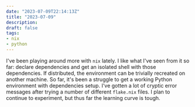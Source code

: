 ```yaml
---
date: "2023-07-09T22:14:13Z"
title: "2023-07-09"
description:
draft: false
tags:
- nix
- python
---
```


I've been playing around more with `nix` lately.
I like what I've seen from it so far: declare dependencies and get an isolated shell with those dependencies.
If distributed, the environment can be trivially recreated on another machine.
So far, it's been a struggle to get a working Python environment with dependencies setup.
I've gotten a lot of cryptic error messages after trying a number of different `flake.nix` files.
I plan to continue to experiment, but thus far the learning curve is tough.
